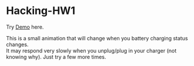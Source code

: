 # Hacking-HW1

Try [Demo](https://rebeccazhou666.github.io/Hacking-HW1/) here.

This is a small animation that will change when you battery charging status changes.<br>
It may respond very slowly when you unplug/plug in your charger (not knowing why). Just try a few more times.
